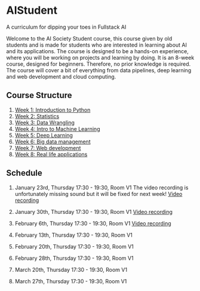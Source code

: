 # AIStudent
A curriculum for dipping your toes in Fullstack AI

Welcome to the AI Society Student course, this course given by old students and is made for students who are interested in learning about AI and its applications. The course is designed to be a hands-on experience, where you will be working on projects and learning by doing. It is an 8-week course, designed for beginners. Therefore, no prior knowledge is required. The course will cover a bit of everything from data pipelines, deep learning and web development and cloud computing.

## Course Structure

1. [Week 1: Introduction to Python](./Week_1)
2. [Week 2: Statistics](./Week_2)
3. [Week 3: Data Wrangling](./Week_3)
4. [Week 4: Intro to Machine Learning](./Week_4)
5. [Week 5: Deep Learning](./Week_5)
6. [Week 6: Big data management](./Week_6)
7. [Week 7: Web development](./Week_7)
8. [Week 8: Real life applications](./Week_8)

## Schedule
1. January 23rd, Thursday 17:30 - 19:30, Room V1
The video recording is unfortunately missing sound but it will be fixed for next week!
[Video recording](https://drive.google.com/file/d/1akgZu35ihLsbKfXO_S2ZLDE485uBKJDx/view?usp=sharing)
2. January 30th, Thursday 17:30 - 19:30, Room V1
[Video recording](https://drive.google.com/file/d/1njewMOkq7vgHjy18Nopfx2vb14DRTVP5/view?usp=sharing)
3. February 6th, Thursday 17:30 - 19:30, Room V1
[Video recording](https://drive.google.com/file/d/1hzUHHiRbxsS1hx7XDvcsysTQkqhZ0xZ6/view?usp=sharing)
4. February 13th, Thursday 17:30 - 19:30, Room V1
5. February 20th, Thursday 17:30 - 19:30, Room V1
6. February 28th, Thursday 17:30 - 19:30, Room V1

7. March 20th, Thursday 17:30 - 19:30, Room V1
8. March 27th, Thursday 17:30 - 19:30, Room V1

